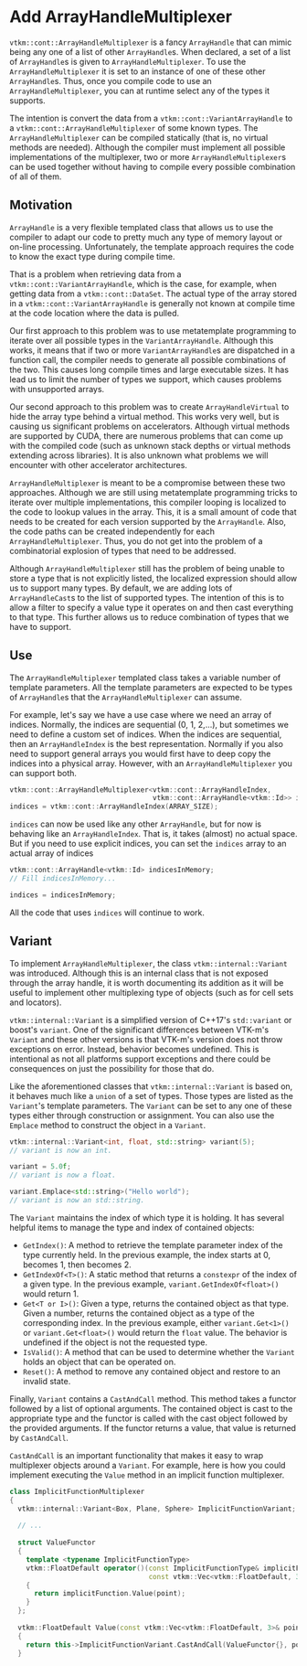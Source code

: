 # Add ArrayHandleMultiplexer

`vtkm::cont::ArrayHandleMultiplexer` is a fancy `ArrayHandle` that can
mimic being any one of a list of other `ArrayHandle`s. When declared, a set
of a list of `ArrayHandle`s is given to `ArrayHandleMultiplexer`. To use
the `ArrayHandleMultiplexer` it is set to an instance of one of these other
`ArrayHandle`s. Thus, once you compile code to use an
`ArrayHandleMultiplexer`, you can at runtime select any of the types it
supports.

The intention is convert the data from a `vtkm::cont::VariantArrayHandle`
to a `vtkm::cont::ArrayHandleMultiplexer` of some known types. The
`ArrayHandleMultiplexer` can be compiled statically (that is, no virtual
methods are needed). Although the compiler must implement all possible
implementations of the multiplexer, two or more `ArrayHandleMultiplexer`s
can be used together without having to compile every possible combination
of all of them.

## Motivation

`ArrayHandle` is a very flexible templated class that allows us to use the
compiler to adapt our code to pretty much any type of memory layout or
on-line processing. Unfortunately, the template approach requires the code
to know the exact type during compile time.

That is a problem when retrieving data from a
`vtkm::cont::VariantArrayHandle`, which is the case, for example, when
getting data from a `vtkm::cont::DataSet`. The actual type of the array
stored in a `vtkm::cont::VariantArrayHandle` is generally not known at
compile time at the code location where the data is pulled.

Our first approach to this problem was to use metatemplate programming to
iterate over all possible types in the `VariantArrayHandle`. Although this
works, it means that if two or more `VariantArrayHandle`s are dispatched in
a function call, the compiler needs to generate all possible combinations
of the two. This causes long compile times and large executable sizes. It
has lead us to limit the number of types we support, which causes problems
with unsupported arrays.

Our second approach to this problem was to create `ArrayHandleVirtual` to
hide the array type behind a virtual method. This works very well, but is
causing us significant problems on accelerators. Although virtual methods
are supported by CUDA, there are numerous problems that can come up with
the compiled code (such as unknown stack depths or virtual methods
extending across libraries). It is also unknown what problems we will
encounter with other accelerator architectures.

`ArrayHandleMultiplexer` is meant to be a compromise between these two
approaches. Although we are still using metatemplate programming tricks to
iterate over multiple implementations, this compiler looping is localized
to the code to lookup values in the array. This, it is a small amount of
code that needs to be created for each version supported by the
`ArrayHandle`. Also, the code paths can be created independently for each
`ArrayHandleMultiplexer`. Thus, you do not get into the problem of a
combinatorial explosion of types that need to be addressed.

Although `ArrayHandleMultiplexer` still has the problem of being unable to
store a type that is not explicitly listed, the localized expression should
allow us to support many types. By default, we are adding lots of
`ArrayHandleCast`s to the list of supported types. The intention of this is
to allow a filter to specify a value type it operates on and then cast
everything to that type. This further allows us to reduce combination of
types that we have to support.

## Use

The `ArrayHandleMultiplexer` templated class takes a variable number of
template parameters. All the template parameters are expected to be types
of `ArrayHandle`s that the `ArrayHandleMultiplexer` can assume.

For example, let's say we have a use case where we need an array of
indices. Normally, the indices are sequential (0, 1, 2,...), but sometimes
we need to define a custom set of indices. When the indices are sequential,
then an `ArrayHandleIndex` is the best representation. Normally if you also
need to support general arrays you would first have to deep copy the
indices into a physical array. However, with an `ArrayHandleMultiplexer`
you can support both.

``` cpp
vtkm::cont::ArrayHandleMultiplexer<vtkm::cont::ArrayHandleIndex,
                                   vtkm::cont::ArrayHandle<vtkm::Id>> indices;
indices = vtkm::cont::ArrayHandleIndex(ARRAY_SIZE);
```

`indices` can now be used like any other `ArrayHandle`, but for now is
behaving like an `ArrayHandleIndex`. That is, it takes (almost) no actual
space. But if you need to use explicit indices, you can set the `indices`
array to an actual array of indices

``` cpp
vtkm::cont::ArrayHandle<vtkm::Id> indicesInMemory;
// Fill indicesInMemory...

indices = indicesInMemory;
```

All the code that uses `indices` will continue to work.

## Variant

To implement `ArrayHandleMultiplexer`, the class `vtkm::internal::Variant`
was introduced. Although this is an internal class that is not exposed
through the array handle, it is worth documenting its addition as it will
be useful to implement other multiplexing type of objects (such as for
cell sets and locators).

`vtkm::internal::Variant` is a simplified version of C++17's `std::variant`
or boost's `variant`. One of the significant differences between VTK-m's
`Variant` and these other versions is that VTK-m's version does not throw
exceptions on error. Instead, behavior becomes undefined. This is
intentional as not all platforms support exceptions and there could be
consequences on just the possibility for those that do.

Like the aforementioned classes that `vtkm::internal::Variant` is based on,
it behaves much like a `union` of a set of types. Those types are listed as
the `Variant`'s template parameters. The `Variant` can be set to any one of
these types either through construction or assignment. You can also use the
`Emplace` method to construct the object in a `Variant`.

``` cpp
vtkm::internal::Variant<int, float, std::string> variant(5);
// variant is now an int.

variant = 5.0f;
// variant is now a float.

variant.Emplace<std::string>("Hello world");
// variant is now an std::string.
```

The `Variant` maintains the index of which type it is holding. It has
several helpful items to manage the type and index of contained objects:

  * `GetIndex()`: A method to retrieve the template parameter index of the
    type currently held. In the previous example, the index starts at 0,
    becomes 1, then becomes 2.
  * `GetIndexOf<T>()`: A static method that returns a `constexpr` of the
    index of a given type. In the previous example,
    `variant.GetIndexOf<float>()` would return 1.
  * `Get<T or I>()`: Given a type, returns the contained object as that
    type. Given a number, returns the contained object as a type of the
    corresponding index. In the previous example, either `variant.Get<1>()`
    or `variant.Get<float>()` would return the `float` value. The behavior
    is undefined if the object is not the requested type.
  * `IsValid()`: A method that can be used to determine whether the
    `Variant` holds an object that can be operated on.
  * `Reset()`: A method to remove any contained object and restore to an
    invalid state.

Finally, `Variant` contains a `CastAndCall` method. This method takes a
functor followed by a list of optional arguments. The contained object is
cast to the appropriate type and the functor is called with the cast object
followed by the provided arguments. If the functor returns a value, that
value is returned by `CastAndCall`.

`CastAndCall` is an important functionality that makes it easy to wrap
multiplexer objects around a `Variant`. For example, here is how you could
implement executing the `Value` method in an implicit function multiplexer.

``` cpp
class ImplicitFunctionMultiplexer
{
  vtkm::internal::Variant<Box, Plane, Sphere> ImplicitFunctionVariant;
  
  // ...
  
  struct ValueFunctor
  {
    template <typename ImplicitFunctionType>
	vtkm::FloatDefault operator()(const ImplicitFunctionType& implicitFunction,
	                              const vtkm::Vec<vtkm::FloatDefault, 3>& point)
	{
	  return implicitFunction.Value(point);
	}
  };
  
  vtkm::FloatDefault Value(const vtkm::Vec<vtkm::FloatDefault, 3>& point) const
  {
    return this->ImplicitFunctionVariant.CastAndCall(ValueFunctor{}, point);
  }

```

